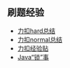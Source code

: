 ## 刷题经验

* [力扣hard总结](../master/md/leetcode/hard.md)
* [力扣normal总结](../master/md/leetcode/normal.md)
* [力扣经验贴](../master/md/leetcode/exp.md)
* [Java“锁”事](../master/md/java/synchronize.md)


